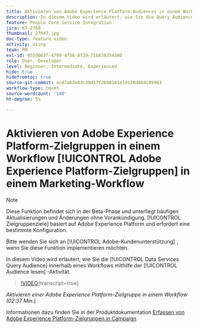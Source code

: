 ```yaml
---
title: Aktivieren von Adobe Experience Platform-Audiences in einem Workflow
description: In diesem Video wird erläutert, wie Sie die Query Audience für Data Services innerhalb eines Workflows aktivieren, indem Sie die Aktivität "Audience lesen"verwenden.
feature: People Core Service Integration
jira: KT-2760
thumbnail: 27647.jpg
doc-type: feature video
activity: using
team: PM
exl-id: 955d063f-4709-4f56-8f39-f1b838354300
role: User, Developer
level: Beginner, Intermediate, Experienced
hide: true
hidefromtoc: true
source-git-commit: ecd7ab2e03c38d17f2690161e19120d884c89993
workflow-type: tm+mt
source-wordcount: '140'
ht-degree: 5%

---
```


# Aktivieren von Adobe Experience Platform-Zielgruppen in einem Workflow [!UICONTROL Adobe Experience Platform-Zielgruppen] in einem Marketing-Workflow

>[!NOTE]
>
>Diese Funktion befindet sich in der Beta-Phase und unterliegt häufigen Aktualisierungen und Änderungen ohne Vorankündigung. [!UICONTROL Zielgruppenziele] basiert auf Adobe Experience Platform und erfordert eine bestimmte Konfiguration.
>
>Bitte wenden Sie sich an [!UICONTROL Adobe-Kundenunterstützung] , wenn Sie diese Funktion implementieren möchten.

In diesem Video wird erläutert, wie Sie die [!UICONTROL Data Services Query Audience] innerhalb eines Workflows mithilfe der [!UICONTROL Audience lesen] -Aktivität.

>[!VIDEO](https://video.tv.adobe.com/v/27647?learn=on){transcript=true}

*Aktivieren einer Adobe Experience Platform-Zielgruppe in einem Workflow (02:37 Min.)*

Informationen dazu finden Sie in der Produktdokumentation [Erfassen von Adobe Experience Platform-Zielgruppen in Campaign](https://experienceleague.adobe.com/docs/campaign-standard/using/integrating-with-adobe-cloud/adobe-experience-platform/aep-sources-destinations/ingest-aep-data.html)
